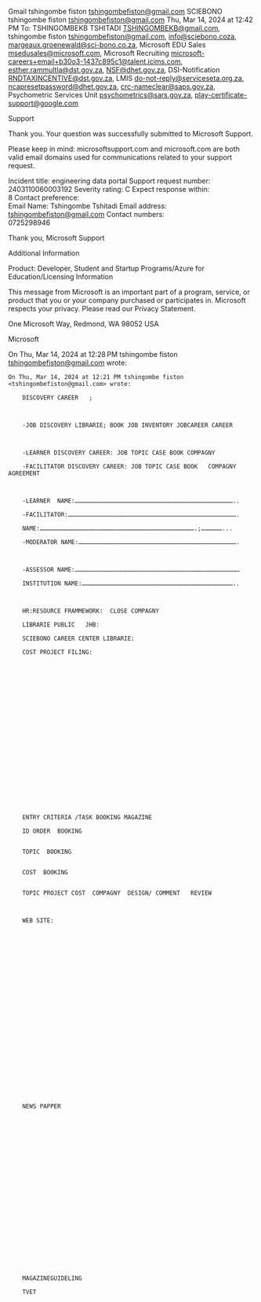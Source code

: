 Gmail	tshingombe fiston <tshingombefiston@gmail.com>
SCIEBONO
tshingombe fiston <tshingombefiston@gmail.com>	Thu, Mar 14, 2024 at 12:42 PM
To: TSHINGOMBEKB TSHITADI <TSHINGOMBEKB@gmail.com>, tshingombe fiston <tshingombefiston@gmail.com>, info@sciebono.coza, margeaux.groenewald@sci-bono.co.za, Microsoft EDU Sales <msedusales@microsoft.com>, Microsoft Recruiting <microsoft-careers+email+b30o3-1437c895c1@talent.icims.com>, esther.rammultla@dst.gov.za, NSF@dhet.gov.za, DSI-Notification <RNDTAXINCENTIVE@dst.gov.za>, LMIS <do-not-reply@serviceseta.org.za>, ncapresetpassword@dhet.gov.za, crc-nameclear@saps.gov.za, Psychometric Services Unit <psychometrics@sars.gov.za>, play-certificate-support@google.com

	
Support

Thank you. Your question was successfully submitted to Microsoft Support.
 
Please keep in mind: microsoftsupport.com and microsoft.com are both valid email domains used for communications related to your support request.
 
Incident title: 	engineering data portal
Support request number: 	2403110060003192
Severity rating: 	C
Expect response within: 	
8
Contact preference: 	
Email
Name: 	Tshingombe Tshitadi
Email address: 	
tshingombefiston@gmail.com
Contact numbers: 	
0725298946

Thank you,
Microsoft Support
 

Additional Information

Product: Developer, Student and Startup Programs/Azure for Education/Licensing Information
 

This message from Microsoft is an important part of a program, service, or product that you or your company purchased or participates in. Microsoft respects your privacy. Please read our Privacy Statement.
 

One Microsoft Way, Redmond, WA 98052 USA
  	
 
Microsoft

On Thu, Mar 14, 2024 at 12:28 PM tshingombe fiston <tshingombefiston@gmail.com> wrote:



    On Thu, Mar 14, 2024 at 12:21 PM tshingombe fiston <tshingombefiston@gmail.com> wrote:

        DISCOVERY CAREER   ;

         

        -JOB DISCOVERY LIBRARIE; BOOK JOB INVENTORY JOBCAREER CAREER

         

        -LEARNER DISCOVERY CAREER: JOB TOPIC CASE BOOK COMPAGNY 

        -FACILITATOR DISCOVERY CAREER: JOB TOPIC CASE BOOK   COMPAGNY AGREEMENT

         

        -LEARNER  NAME:………………………………………………………………………………………………………………………..

        -FACILITATOR:……………………………………………………………………………………………………………………………….

        NAME:…………………………………………………………………………………………………………………….;………………...

        -MODERATOR NAME:……………………………………………………………………………………………………………………….

         

        -ASSESSOR NAME:……………………………………………………………………………………………………………………………

        INSTITUTION NAME:…………………………………………………………………………………………………………………..

         

        HR:RESOURCE FRAMMEWORK:  CLOSE COMPAGNY 

        LIBRARIE PUBLIC   JHB:

        SCIEBONO CAREER CENTER LIBRARIE:

        COST PROJECT FILING:

         

         

         

         

         

         

         

         

         

         

         

        ENTRY CRITERIA /TASK BOOKING MAGAZINE

        ID ORDER  BOOKING
        	

        TOPIC  BOOKING 
        	

        COST  BOOKING 
        	

        TOPIC PROJECT COST  COMPAGNY  DESIGN/ COMMENT   REVIEW

         

        WEB SITE:

         

         

         

         

         

         

         

         
        	

         
        	

         
        	

         

        NEWS PAPPER

         

         

         

         

         

         

         
        	

         
        	

         
        	

         

        MAGAZINEGUIDELING

        TVET

         

         

         
        	

         
        	

         
        	

         

         
        	

         
        	

         
        	

         

         
        	

         
        	

         
        	

         

         
        	

         
        	

         
        	

         

         
        	

         
        	

         
        	

         

         

         

         

         

         

         

         

         

         

         

         

         

         

         

         

         

         

         

         

         

         

         

         

         

         

         

         

         

         

         

         

         

         

         

         

         

         

         

         

         

         

         

         

         

         

         

         

         

         

         

         

         

         

         

         

         

         

         

         

         

         

         

         

         

         

         

         

        OUTCOME EXHIBTIION PROJECT COMPAGNY

        ENTRY CRITERIA TASK  BOOKING  MAGAZINE

        ID ORDER  BOOKING
        	

        TOPIC  BOOKING 
        	

        COST  BOOKING 
        	

         

        TOPIC PROJECT  COST  COMPAGNY  DESIGN

         

         

         

         

         

         

         

         

         

         

         

         

         

         

         

         

         

         

         

         

         

         

         

         

         

         

         

         

         

         

         

         

         

         

         

         

         

         

         

         
        	

         
        	

         
        	

         

         
        	

         
        	

         
        	

         

         
        	

         
        	

         
        	

         

         
        	

         
        	

         
        	

         

         
        	

         
        	

         
        	

         

         
        	

         
        	

         
        	

         

         
        	

         
        	

         
        	

         

         

         

         

         

         

        TITLE:

        ASBN:

        AHTHORY:

        SUBMISSION:

        ORDER BOOKNG ACCOUNT:

         

        EXHIBITION JOB BOOKING COMPAGNY: TRADE BUSINESS JOB 

        : EXHIBITION POST JOB  

        JOB ENGINEERING STUDIE POST TECHNCAL, SCIENCE ENGINEERING   ENTRY POST   

        EXHIBITION, S

         

        JOB SECURITY /ENTRY STUDIE, POLICY: ENTRY EXHIBITION 

         

        SCIENCE ENGINEERING  JOB  DISCOVERY   NATURAL  ANALYSE INVESTIGATE DEVICE JOB 

         

        JOB REQUIREMENT:

        JOB ABSTRAL:  

        JOB PURPOSE:

        JOB SUBMISSION

        JOB KNOWLEDGE:

        SCORE: MISSION, VISION GOAL

        AMANDEMENT,

         

        REWARD , EARNERD    BADGET     RECORD SCRIT

        CERTIFICATE     POINT  LOYAL

        COPYRITHH   JOB     

         

         

        CASE STUDY  TSHINGOMBE  TSHITADI :

         

         

         

         

         

         

         

         

         

         

         

         

         

         

         

         

         

         

         

         

         

         

         

         

         

         

         

         

        OUTCOM  JOB 

        LEARNER LMS. MANAGENT SYSTEM  : 

        -SASSETA FACILITATOR:

        -SETA FACILITATOR:

        -INSETA FACILITATOR

        SKILL 

        - AGREEMENT CCMA FACILITATOR: :/LABOUR UIF COI

        D FACILTATOR

        COMPENSATION AWARD OUTCOM  CONDUCT  JOB AGREEMENT  

        FACILITATOR

        ASSESSORT NATED  ,NCV,

        COUNSIL ENGINEERING  

        COUNCIL  TRADE  OCCUPATION 

         

        UNION TRADE   

        POLICY  FACILITATOR

         

         

        On Thu, Mar 14, 2024 at 12:19 PM tshingombe fiston <tshingombefiston@gmail.com> wrote:

             alison tshingombe record37876299.pdf
             Customer Course Price List - 2024.xlsx
             Normal.dotm
             README(2).md
             README(3).md
             README.md
             TSHINGOMBE DISCOVERY CAREER ORDER.docx
             tshingombe st microsoft University student assessment.pdf
             tshingombe Dashboard – Xero.htm
             tshingombe data source engineeringportal.docx
             tshingombe fiston transcrib assessement career discovery design frame.docx
             tshingombe fiston assessm xero.docx

            On Thu, Mar 14, 2024 at 12:06 PM tshingombe fiston <tshingombefiston@gmail.com> wrote:

                DISCOVERY CAREER   ;

                 

                -JOB DISCOVERY LIBRARIE; BOOK JOB INVENTORY JOBCAREER CAREER

                 

                -LEARNER DISCOVERY CAREER: JOB TOPIC CASE BOOK COMPAGNY 

                -FACILITATOR DISCOVERY CAREER: JOB TOPIC CASE BOOK   COMPAGNY AGREEMENT

                 

                -LEARNER  NAME:………………………………………………………………………………………………………………………..

                -FACILITATOR:……………………………………………………………………………………………………………………………….

                NAME:…………………………………………………………………………………………………………………….;………………...

                -MODERATOR NAME:……………………………………………………………………………………………………………………….

                 

                -ASSESSOR NAME:……………………………………………………………………………………………………………………………

                INSTITUTION NAME:…………………………………………………………………………………………………………………..

                 

                HR:RESOURCE FRAMMEWORK:  CLOSE COMPAGNY 

                LIBRARIE PUBLIC   JHB:

                SCIEBONO CAREER CENTER LIBRARIE:

                COST PROJECT FILING:

                 

                 

                 

                 

                 

                 

                 

                 

                 

                 

                 

                ENTRY CRITERIA /TASK BOOKING MAGAZINE

                ID ORDER  BOOKING
                	

                TOPIC  BOOKING 
                	

                COST  BOOKING 
                	

                TOPIC PROJECT COST  COMPAGNY  DESIGN/ COMMENT   REVIEW

                 

                WEB SITE:

                 

                 

                 

                 

                 

                 

                 

                 
                	

                 
                	

                 
                	

                 

                NEWS PAPPER

                 

                 

                 

                 

                 

                 

                 
                	

                 
                	

                 
                	

                 

                MAGAZINEGUIDELING

                TVET

                 

                 

                 
                	

                 
                	

                 
                	

                 

                 
                	

                 
                	

                 
                	

                 

                 
                	

                 
                	

                 
                	


		fd5eb182-549f-46f2-96db-000036b562f9
3K View Scan and download
